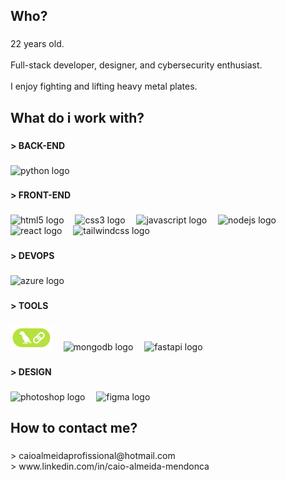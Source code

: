 <h2 align="left">Who?</h2>

###

<p align="left">22 years old.<br><br>Full-stack developer, designer, and cybersecurity enthusiast.<br><br>I enjoy fighting and lifting heavy metal plates.</p>

###

<h2 align="left">What do i work with?</h2>

###

<h4 align="left">> BACK-END</h4>

###

<div align="left">
  <img src="https://cdn.jsdelivr.net/gh/devicons/devicon/icons/python/python-original.svg" height="30" alt="python logo"  />
</div>

###

<h4 align="left">> FRONT-END</h4>

###

<div align="left">
  <img src="https://cdn.jsdelivr.net/gh/devicons/devicon/icons/html5/html5-original.svg" height="30" alt="html5 logo"  />
  <img width="10" />
  <img src="https://cdn.jsdelivr.net/gh/devicons/devicon/icons/css3/css3-original.svg" height="30" alt="css3 logo"  />
  <img width="10" />
  <img src="https://cdn.jsdelivr.net/gh/devicons/devicon/icons/javascript/javascript-original.svg" height="30" alt="javascript logo"  />
  <img width="10" />
  <img src="https://cdn.jsdelivr.net/gh/devicons/devicon/icons/nodejs/nodejs-original.svg" height="30" alt="nodejs logo"  />
  <img width="10" />
  <img src="https://cdn.jsdelivr.net/gh/devicons/devicon/icons/react/react-original.svg" height="30" alt="react logo"  />
  <img width="10" />
  <img src="https://skillicons.dev/icons?i=tailwind" height="30" alt="tailwindcss logo"  />
</div>

###

<h4 align="left">> DEVOPS</h4>

###

<div align="left">
  <img src="https://skillicons.dev/icons?i=azure" height="30" alt="azure logo"  />
</div>

###

<h4 align="left">> TOOLS</h4>

###

<div align="left">
  <img src="./imagens/langchain.png" height="40" alt="langchain logo" />
  <img width="10" />
  <img src="https://skillicons.dev/icons?i=mongodb" height="40" alt="mongodb logo" />
  <img width="10" />
  <img src="https://skillicons.dev/icons?i=fastapi" height="40" alt="fastapi logo" />
</div>


###

<h4 align="left">> DESIGN</h4>

###

<div align="left">
  <img src="https://cdn.simpleicons.org/adobephotoshop/31A8FF" height="30" alt="photoshop logo"  />
  <img width="10" />
  <img src="https://skillicons.dev/icons?i=figma" height="30" alt="figma logo"  />
</div>

###

<h2 align="left">How to contact me?</h2>

###

<p align="left">> caioalmeidaprofissional@hotmail.com<br>> www.linkedin.com/in/caio-almeida-mendonca</p>

###
